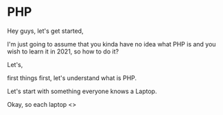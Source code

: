# PHP

Hey guys, let's get started,

I'm just going to assume that you kinda have no idea what PHP is and you wish to learn it in 2021, so how to do it?

Let's,

first things first, let's understand what is PHP.

Let's start with something everyone knows a Laptop. 

Okay, so each laptop <>